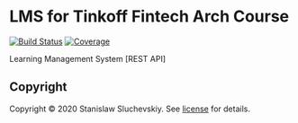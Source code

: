 # LMS for Tinkoff Fintech Arch Course


[![Build Status][travis-badge]][travis-url]
[![Coverage][coverage-image]][coverage-url]

Learning Management System [REST API]

## Copyright

Copyright © 2020 Stanislaw Sluchevskiy. See [license] for details.

[license]: LICENSE.md
[travis-url]: https://travis-ci.com/github/stsl256/LMS_for_tinkoff
[travis-badge]: https://travis-ci.com/stsl256/LMS_for_tinkoff.svg?branch=main
[coverage-image]: https://codecov.io/gh/stsl256/LMS_for_tinkoff/branch/main/graph/badge.svg
[coverage-url]: https://codecov.io/gh/stsl256/LMS_for_tinkoff